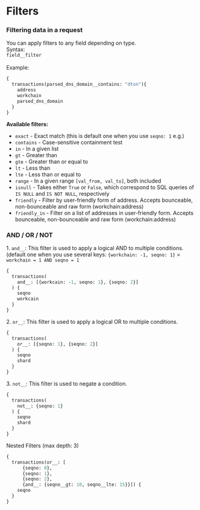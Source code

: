 # Filters

### Filtering data in a request

You can apply filters to any field depending on type.\
Syntax:\
`field__filter`\
\
Example:

```graphql
{
  transactions(parsed_dns_domain__contains: "dton"){
    address
    workchain
    parsed_dns_domain
  }
}
```

**Available filters:**

* `exact` - Exact match (this is default one when you use `seqno: 1` e.g.)
* `contains` - Case-sensitive containment test
* `in` - In a given list
* `gt` - Greater than
* `gte` - Greater than or equal to
* `lt` - Less than
* `lte` - Less than or equal to
* `range` - In a given range `[val_from, val_to]`, both included
* `isnull` - Takes either `True` or `False`, which correspond to SQL queries of `IS NULL` and `IS NOT NULL`, respectively
* `friendly` - Filter by user-friendly form of address. Accepts bounceable, non-bounceable and raw form (workchain:address)
* `friendly_in` - Filter on a list of addresses in user-friendly form. Accepts bounceable, non-bounceable and raw form (workchain:address)

### AND / OR / NOT

1\. `and__`: This filter is used to apply a logical AND to multiple conditions. (default one when you use several keys: `{workchain: -1, seqno: 1}` = `workchain = 1 AND seqno = 1`

```graphql
{
  transactions(
    and__: [{workcain: -1, seqno: 1}, {seqno: 2}]
  ) {
    seqno
    workcain
  }
}
```

2\. `or__`: This filter is used to apply a logical OR to multiple conditions.

```graphql
{
  transactions(
    or__: [{seqno: 1}, {seqno: 2}]
  ) {
    seqno
    shard
  }
}
```

3\. `not__`: This filter is used to negate a condition.

```graphql
{
  transactions(
    not__: {seqno: 1}
  ) {
    seqno
    shard
  }
}
```

Nested Filters (max depth: 3)

```graphql
{
  transactions(or__: [
      {seqno: 0}, 
      {seqno: 1}, 
      {seqno: 2}, 
      {and__: {seqno__gt: 10, seqno__lte: 15}}]) {
    seqno
  }
}
```


